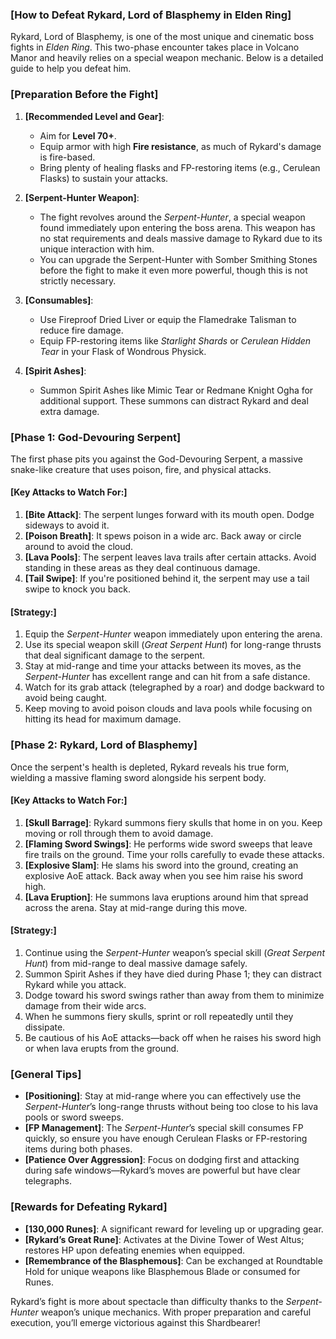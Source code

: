 ### [**How to Defeat Rykard, Lord of Blasphemy in Elden Ring**]

Rykard, Lord of Blasphemy, is one of the most unique and cinematic boss fights in *Elden Ring*. This two-phase encounter takes place in Volcano Manor and heavily relies on a special weapon mechanic. Below is a detailed guide to help you defeat him.

### [**Preparation Before the Fight**]

1. **[Recommended Level and Gear]**:
   - Aim for **Level 70+**.
   - Equip armor with high **Fire resistance**, as much of Rykard's damage is fire-based.
   - Bring plenty of healing flasks and FP-restoring items (e.g., Cerulean Flasks) to sustain your attacks.

2. **[Serpent-Hunter Weapon]**:
   - The fight revolves around the *Serpent-Hunter*, a special weapon found immediately upon entering the boss arena. This weapon has no stat requirements and deals massive damage to Rykard due to its unique interaction with him.
   - You can upgrade the Serpent-Hunter with Somber Smithing Stones before the fight to make it even more powerful, though this is not strictly necessary.

3. **[Consumables]**:
   - Use Fireproof Dried Liver or equip the Flamedrake Talisman to reduce fire damage.
   - Equip FP-restoring items like *Starlight Shards* or *Cerulean Hidden Tear* in your Flask of Wondrous Physick.

4. **[Spirit Ashes]**:
   - Summon Spirit Ashes like Mimic Tear or Redmane Knight Ogha for additional support. These summons can distract Rykard and deal extra damage.

### [**Phase 1: God-Devouring Serpent**]

The first phase pits you against the God-Devouring Serpent, a massive snake-like creature that uses poison, fire, and physical attacks.

#### [**Key Attacks to Watch For**:]
1. **[Bite Attack]**: The serpent lunges forward with its mouth open. Dodge sideways to avoid it.
2. **[Poison Breath]**: It spews poison in a wide arc. Back away or circle around to avoid the cloud.
3. **[Lava Pools]**: The serpent leaves lava trails after certain attacks. Avoid standing in these areas as they deal continuous damage.
4. **[Tail Swipe]**: If you're positioned behind it, the serpent may use a tail swipe to knock you back.

#### [**Strategy**:]
1. Equip the *Serpent-Hunter* weapon immediately upon entering the arena.
2. Use its special weapon skill (*Great Serpent Hunt*) for long-range thrusts that deal significant damage to the serpent.
3. Stay at mid-range and time your attacks between its moves, as the *Serpent-Hunter* has excellent range and can hit from a safe distance.
4. Watch for its grab attack (telegraphed by a roar) and dodge backward to avoid being caught.
5. Keep moving to avoid poison clouds and lava pools while focusing on hitting its head for maximum damage.

### [**Phase 2: Rykard, Lord of Blasphemy**]

Once the serpent's health is depleted, Rykard reveals his true form, wielding a massive flaming sword alongside his serpent body.

#### [**Key Attacks to Watch For**:]
1. **[Skull Barrage]**: Rykard summons fiery skulls that home in on you. Keep moving or roll through them to avoid damage.
2. **[Flaming Sword Swings]**: He performs wide sword sweeps that leave fire trails on the ground. Time your rolls carefully to evade these attacks.
3. **[Explosive Slam]**: He slams his sword into the ground, creating an explosive AoE attack. Back away when you see him raise his sword high.
4. **[Lava Eruption]**: He summons lava eruptions around him that spread across the arena. Stay at mid-range during this move.

#### [**Strategy**:]
1. Continue using the *Serpent-Hunter* weapon’s special skill (*Great Serpent Hunt*) from mid-range to deal massive damage safely.
2. Summon Spirit Ashes if they have died during Phase 1; they can distract Rykard while you attack.
3. Dodge toward his sword swings rather than away from them to minimize damage from their wide arcs.
4. When he summons fiery skulls, sprint or roll repeatedly until they dissipate.
5. Be cautious of his AoE attacks—back off when he raises his sword high or when lava erupts from the ground.

### [**General Tips**]
- **[Positioning]**: Stay at mid-range where you can effectively use the *Serpent-Hunter*’s long-range thrusts without being too close to his lava pools or sword sweeps.
- **[FP Management]**: The *Serpent-Hunter*’s special skill consumes FP quickly, so ensure you have enough Cerulean Flasks or FP-restoring items during both phases.
- **[Patience Over Aggression]**: Focus on dodging first and attacking during safe windows—Rykard’s moves are powerful but have clear telegraphs.

### [**Rewards for Defeating Rykard**]
- **[130,000 Runes]**: A significant reward for leveling up or upgrading gear.
- **[Rykard’s Great Rune]**: Activates at the Divine Tower of West Altus; restores HP upon defeating enemies when equipped.
- **[Remembrance of the Blasphemous]**: Can be exchanged at Roundtable Hold for unique weapons like Blasphemous Blade or consumed for Runes.

Rykard’s fight is more about spectacle than difficulty thanks to the *Serpent-Hunter* weapon’s unique mechanics. With proper preparation and careful execution, you’ll emerge victorious against this Shardbearer!